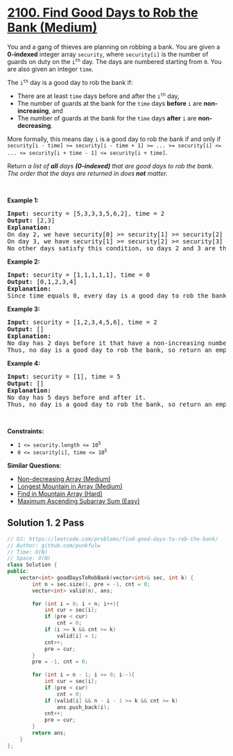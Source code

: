 # [2100. Find Good Days to Rob the Bank (Medium)](https://leetcode.com/problems/find-good-days-to-rob-the-bank/)

<p>You and a gang of thieves are planning on robbing a bank. You are given a <strong>0-indexed</strong> integer array <code>security</code>, where <code>security[i]</code> is the number of guards on duty on the <code>i<sup>th</sup></code> day. The days are numbered starting from <code>0</code>. You are also given an integer <code>time</code>.</p>

<p>The <code>i<sup>th</sup></code> day is a good day to rob the bank if:</p>

<ul>
	<li>There are at least <code>time</code> days before and after the <code>i<sup>th</sup></code> day,</li>
	<li>The number of guards at the bank for the <code>time</code> days <strong>before</strong> <code>i</code> are <strong>non-increasing</strong>, and</li>
	<li>The number of guards at the bank for the <code>time</code> days <strong>after</strong> <code>i</code> are <strong>non-decreasing</strong>.</li>
</ul>

<p>More formally, this means day <code>i</code> is a good day to rob the bank if and only if <code>security[i - time] &gt;= security[i - time + 1] &gt;= ... &gt;= security[i] &lt;= ... &lt;= security[i + time - 1] &lt;= security[i + time]</code>.</p>

<p>Return <em>a list of <strong>all</strong> days <strong>(0-indexed) </strong>that are good days to rob the bank</em>.<em> The order that the days are returned in does<strong> </strong><strong>not</strong> matter.</em></p>

<p>&nbsp;</p>
<p><strong>Example 1:</strong></p>

<pre><strong>Input:</strong> security = [5,3,3,3,5,6,2], time = 2
<strong>Output:</strong> [2,3]
<strong>Explanation:</strong>
On day 2, we have security[0] &gt;= security[1] &gt;= security[2] &lt;= security[3] &lt;= security[4].
On day 3, we have security[1] &gt;= security[2] &gt;= security[3] &lt;= security[4] &lt;= security[5].
No other days satisfy this condition, so days 2 and 3 are the only good days to rob the bank.
</pre>

<p><strong>Example 2:</strong></p>

<pre><strong>Input:</strong> security = [1,1,1,1,1], time = 0
<strong>Output:</strong> [0,1,2,3,4]
<strong>Explanation:</strong>
Since time equals 0, every day is a good day to rob the bank, so return every day.
</pre>

<p><strong>Example 3:</strong></p>

<pre><strong>Input:</strong> security = [1,2,3,4,5,6], time = 2
<strong>Output:</strong> []
<strong>Explanation:</strong>
No day has 2 days before it that have a non-increasing number of guards.
Thus, no day is a good day to rob the bank, so return an empty list.
</pre>

<p><strong>Example 4:</strong></p>

<pre><strong>Input:</strong> security = [1], time = 5
<strong>Output:</strong> []
<strong>Explanation:</strong>
No day has 5 days before and after it.
Thus, no day is a good day to rob the bank, so return an empty list.</pre>

<p>&nbsp;</p>
<p><strong>Constraints:</strong></p>

<ul>
	<li><code>1 &lt;= security.length &lt;= 10<sup>5</sup></code></li>
	<li><code>0 &lt;= security[i], time &lt;= 10<sup>5</sup></code></li>
</ul>


**Similar Questions**:
* [Non-decreasing Array (Medium)](https://leetcode.com/problems/non-decreasing-array/)
* [Longest Mountain in Array (Medium)](https://leetcode.com/problems/longest-mountain-in-array/)
* [Find in Mountain Array (Hard)](https://leetcode.com/problems/find-in-mountain-array/)
* [Maximum Ascending Subarray Sum (Easy)](https://leetcode.com/problems/maximum-ascending-subarray-sum/)

## Solution 1. 2 Pass

```cpp
// OJ: https://leetcode.com/problems/find-good-days-to-rob-the-bank/
// Author: github.com/punkfulw
// Time: O(N)
// Space: O(N)
class Solution {
public:
    vector<int> goodDaysToRobBank(vector<int>& sec, int k) {
        int n = sec.size(), pre = -1, cnt = 0;
        vector<int> valid(n), ans;
        
        for (int i = 0; i < n; i++){
            int cur = sec[i];
            if (pre < cur)
                cnt = 0;
            if (i >= k && cnt >= k)
                valid[i] = 1;
            cnt++;
            pre = cur;
        }
        pre = -1, cnt = 0;
        
        for (int i = n - 1; i >= 0; i--){
            int cur = sec[i];
            if (pre < cur)
                cnt = 0;
            if (valid[i] && n - i - 1 >= k && cnt >= k)
                ans.push_back(i);
            cnt++;
            pre = cur;
        }
        return ans;
    }
};


```
